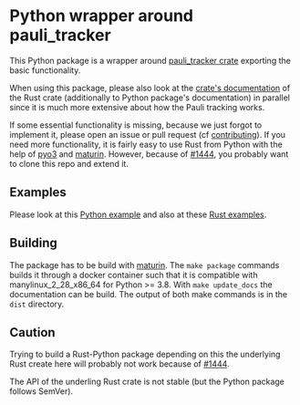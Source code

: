 # Python wrapper around pauli_tracker

This Python package is a wrapper around [pauli_tracker crate] exporting the basic
functionality.

When using this package, please also look at the [crate's documentation] of the Rust
crate (additionally to Python package's documentation) in parallel since it is much more
extensive about how the Pauli tracking works.

If some essential functionality is missing, because we just forgot to implement it, please
open an issue or pull request (cf [contributing]). If you need more functionality, it is
fairly easy to use Rust from Python with the help of [pyo3] and [maturin]. However,
because of [#1444], you probably want to clone this repo and extend it.

## Examples

Please look at this [Python example] and also at these [Rust examples]. 

## Building

The package has to be build with [maturin]. The `make package` commands builds it through
a docker container such that it is compatible with manylinux\_2\_28\_x86\_64 for Python >=
3.8. With `make update_docs` the documentation can be build. The output of both make
commands is in the `dist` directory.

## Caution

Trying to build a Rust-Python package depending on this the underlying Rust create here
will probably not work because of [#1444].

The API of the underling Rust crate is not stable (but the Python package follows
SemVer).

[crate's documentation]: https://docs.rs/pauli_tracker/latest/pauli_tracker/
[contributing]: https://github.com/taeruh/pauli_tracker/blob/main/CONTRIBUTING.md
[maturin]: https://github.com/PyO3/maturin
[pauli_tracker crate]: https://github.com/taeruh/pauli_tracker/tree/main/pauli_tracker
[pyo3]: https://github.com/PyO3/pyo3
[Python example]: to_be_filled_in
[Rust examples]: https://docs.rs/pauli_tracker/latest/pauli_tracker/#examples
[#1444]: https://github.com/PyO3/pyo3/issues/1444
